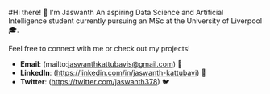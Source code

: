#Hi there! 👋 I'm Jaswanth
An aspiring Data Science and Artificial Intelligence student currently pursuing an MSc at the University of Liverpool 🎓.

Feel free to connect with me or check out my projects!

- **Email**: (mailto:jaswanthkattubavis@gmail.com) 📧
- **LinkedIn**: (https://linkedin.com/in/jaswanth-kattubavi) 🔗
- **Twitter**: (https://twitter.com/jaswanth378) 🐦


